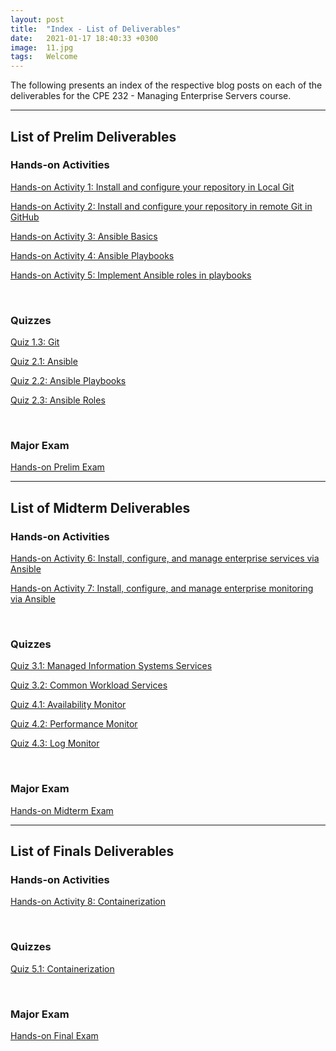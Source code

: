 ```yaml
---
layout: post
title:  "Index - List of Deliverables"
date:   2021-01-17 18:40:33 +0300
image:  11.jpg
tags:   Welcome
---
```

The following presents an index of the respective blog posts on each of the deliverables for the CPE 232 - Managing Enterprise Servers course.

***

## List of Prelim Deliverables

### Hands-on Activities

<p><a href="https://jpcabral-tip.github.io/hands-on-act-1/">Hands-on Activity 1: Install and configure your repository in Local Git</a></p>

<p><a href="https://jpcabral-tip.github.io/hands-on-act-2/">Hands-on Activity 2: Install and configure your repository in remote Git in GitHub</a></p>

<p><a href="https://jpcabral-tip.github.io/hands-on-act-3/">Hands-on Activity 3: Ansible Basics</a></p>

<p><a href="https://jpcabral-tip.github.io/hands-on-act-4/">Hands-on Activity 4: Ansible Playbooks</a></p>

<p><a href="https://jpcabral-tip.github.io/hands-on-act-5/">Hands-on Activity 5: Implement Ansible roles in playbooks</a></p>

<br>

### Quizzes

<p><a href="https://jpcabral-tip.github.io/quiz13/">Quiz 1.3: Git</a></p>

<p><a href="https://jpcabral-tip.github.io/quiz21/">Quiz 2.1: Ansible</a></p>

<p><a href="https://jpcabral-tip.github.io/quiz22/">Quiz 2.2: Ansible Playbooks</a></p>

<p><a href="https://jpcabral-tip.github.io/quiz23/">Quiz 2.3: Ansible Roles</a></p>

<br>

### Major Exam

<p><a href="https://jpcabral-tip.github.io/prelim-exam/">Hands-on Prelim Exam</a></p>

***

## List of Midterm Deliverables

### Hands-on Activities

<p><a href="https://jpcabral-tip.github.io/hands-on-act-6/">Hands-on Activity 6: Install, configure, and manage enterprise services via Ansible</a></p>

<p><a href="https://jpcabral-tip.github.io/hands-on-act-7/">Hands-on Activity 7: Install, configure, and manage enterprise monitoring via Ansible</a></p>

<br>

### Quizzes

<p><a href="https://jpcabral-tip.github.io/quiz31/">Quiz 3.1: Managed Information Systems Services</a></p>

<p><a href="https://jpcabral-tip.github.io/quiz32/">Quiz 3.2: Common Workload Services</a></p>

<p><a href="https://jpcabral-tip.github.io/quiz41/">Quiz 4.1: Availability Monitor</a></p>

<p><a href="https://jpcabral-tip.github.io/quiz42/">Quiz 4.2: Performance Monitor</a></p>

<p><a href="https://jpcabral-tip.github.io/quiz43/">Quiz 4.3: Log Monitor</a></p>

<br>

### Major Exam

<p><a href="https://jpcabral-tip.github.io/midterm-exam/">Hands-on Midterm Exam</a></p>

***

## List of Finals Deliverables

### Hands-on Activities

<p><a href="https://jpcabral-tip.github.io/hands-on-act-8/">Hands-on Activity 8: Containerization</a></p>

<br>

### Quizzes

<p><a href="https://jpcabral-tip.github.io/quiz51/">Quiz 5.1: Containerization</a></p>

<br>

### Major Exam

<p><a href="https://jpcabral-tip.github.io/final-exam/">Hands-on Final Exam</a></p>